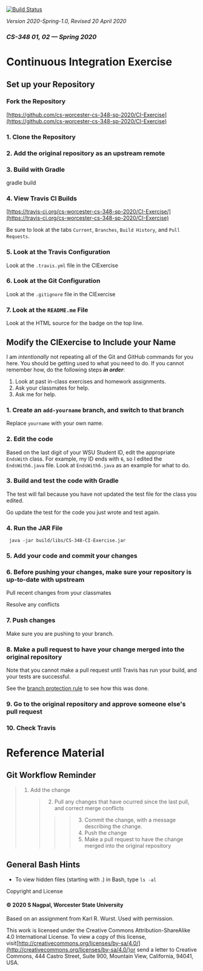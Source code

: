 [![Build Status](https://travis-ci.org/cs-worcester-cs-348-sp-2020/CI-Exercise.svg?branch=master)](https://travis-ci.org/cs-worcester-cs-348-sp-2020/CI-Exercise)

*Version 2020-Spring-1.0, Revised 20 April 2020*

### *CS-348 01, 02 &mdash; Spring 2020*

# Continuous Integration Exercise

## Set up your Repository

### Fork the Repository

[https://github.com/cs-worcester-cs-348-sp-2020/CI-Exercise](https://github.com/cs-worcester-cs-348-sp-2020/CI-Exercise)

### 1. Clone the Repository

### 2. Add the original repository as an upstream remote

### 3. Build with Gradle

gradle build

### 4. View Travis CI Builds

[https://travis-ci.org/cs-worcester-cs-348-sp-2020/CI-Exercise/](https://travis-ci.org/cs-worcester-cs-348-sp-2020/CI-Exercise)

Be sure to look at the tabs `Current`, `Branches`, `Build History`, and `Pull Requests`.

### 5. Look at the Travis Configuration

Look at the `.travis.yml` file in the CIExercise

### 6. Look at the Git Configuration

Look at the `.gitignore` file in the CIExercise

### 7. Look at the `README.me` File

Look at the HTML source for the badge on the top line.

## Modify the CIExercise to Include your Name

I am *intentionally* not repeating all of the Git and GitHub commands for you here. You should be getting used to what you need to do. If you cannot remember how, do the following steps ***in order***:

1. Look at past in-class exercises and homework assignments.
2. Ask your classmates for help.
3. Ask me for help.

### 1. Create an `add-yourname` branch, and switch to that branch

Replace `yourname` with your own name.

### 2. Edit the code

Based on the last digit of your WSU Student ID, edit the appropriate `EndsWith` class. For example, my ID ends with `6`, so I edited the `EndsWith6.java` file. Look at `EndsWith6.java` as an example for what to do.

### 3. Build and test the code with Gradle

The test will fail because you have not updated the test file for the class you edited.

Go update the test for the code you just wrote and test again.

### 4. Run the JAR File

     java -jar build/libs/CS-348-CI-Exercise.jar

### 5. Add your code and commit your changes

### 6. Before pushing your changes, make sure your repository is up-to-date with upstream

Pull recent changes from your classmates

Resolve any conflicts

### 7. Push changes

Make sure you are pushing to your branch.

### 8. Make a pull request to have your change merged into the original repository

Note that you cannot make a pull request until Travis has run your build, and your tests are successful.

See the [branch protection rule](https://github.com/cs-worcester-cs-348-sp-2020/CI-Exercise/settings/branch_protection_rules/5045241) to see how this was done. 

### 9. Go to the original repository and approve someone else's pull request

### 10. Check Travis

# Reference Material

## Git Workflow Reminder

> 1. Add the change
>    
>    > 2. Pull any changes that have ocurred since the last pull, and correct merge conflicts
>    > >    > 3. Commit the change, with a message describing the change.
>    > >    > 4. Push the change
>    > >    > 5. Make a pull request to have the change merged into the original repository

## General Bash  Hints

* To view hidden files (starting with .) in Bash, type `ls -al`

Copyright and License

#### © 2020 S Nagpal, Worcester State University

Based on an assignment from Karl R. Wurst. Used with permission.

[](http://mirrors.creativecommons.org/presskit/buttons/88x31/png/by-sa.png)This work is licensed under the Creative Commons Attribution-ShareAlike 4.0 International License. To view a copy of this license, visit[http://creativecommons.org/licenses/by-sa/4.0/](http://creativecommons.org/licenses/by-sa/4.0/)or send a letter to Creative Commons, 444 Castro Street, Suite 900, Mountain View, California, 94041, USA.

